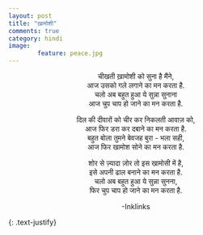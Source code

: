 ```yaml
---
layout: post
title: "ख़ामोशी"
comments: true
category: hindi
image: 
        feature: peace.jpg
---
```

<div align="center">
चीखती ख़ामोशी को सुना है मैंने, <br /> 
आज उसको गले लगाने का मन करता है.<br />
चलो अब बहुत हुआ ये सुन्ना सुनाना <br />
आज चुप चाप हो जाने का मन करता है.<br />

दिल की दीवारों को चीर कर निकलती आवाज़ को,<br />
आज फिर डरा कर दबाने का मन करता है.<br />
बहुत बोला तुमने बेवजह बुरा - भला सही,<br />
आज फिर खामोश सोने का मन करता है.<br />

शोर से ज़्यादा ज़ोर तो इस खामोसी में है,<br />
इसे अपनी ढाल बनाने का मन करता है.<br />
चलो अब बहुत हुआ ये सुन्ना सुनना,<br />
फिर चुप चाप हो जाने का मन करता है.<br />

-Inklinks
</div>
{: .text-justify}

